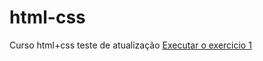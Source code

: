 # html-css
 Curso html+css
 teste de atualização
 <a href= "https://albino1960.github.io/html-css/exercicios%20-%20mod%201-2/ex001/" >Executar o exercicio 1 </a>
 
